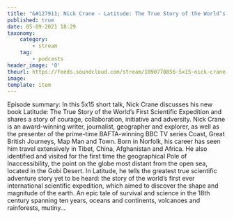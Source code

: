 ```yaml
---
title: "&#127911; Nick Crane - Latitude: The True Story of the World’s First Scientific Expedition"
published: true
date: 05-09-2021 18:29
taxonomy:
    category:
        - stream
    tag:
        - podcasts
header_image: '0'
theurl: https://feeds.soundcloud.com/stream/1090770856-5x15-nick-crane-latitude-the-true-story-of-the-worlds-first-scientific-expedition-a.mp3
image: 
template: item
--- 
```

Episode summary: In this 5x15 short talk, Nick Crane discusses his new book Latitude: The True Story of the World’s First Scientific Expedition and shares a story of courage, collaboration, initiative and adversity. Nick Crane is an award-winning writer, journalist, geographer and explorer, as well as the presenter of the prime-time BAFTA-winning BBC TV series Coast, Great British Journeys, Map Man and Town. Born in Norfolk, his career has seen him travel extensively in Tibet, China, Afghanistan and Africa. He also identified and visited for the first time the geographical Pole of Inaccessibility, the point on the globe most distant from the open sea, located in the Gobi Desert. In Latitude, he tells the greatest true scientific adventure story yet to be heard: the story of the world’s first ever international scientific expedition, which aimed to discover the shape and magnitude of the earth. An epic tale of survival and science in the 18th century spanning ten years, oceans and continents, volcanoes and rainforests, mutiny…
